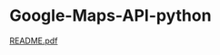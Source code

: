 


# Google-Maps-API-python

[README.pdf](https://github.com/SimonaGozzoli/Google-Maps-API-python/files/8309563/README.pdf)
